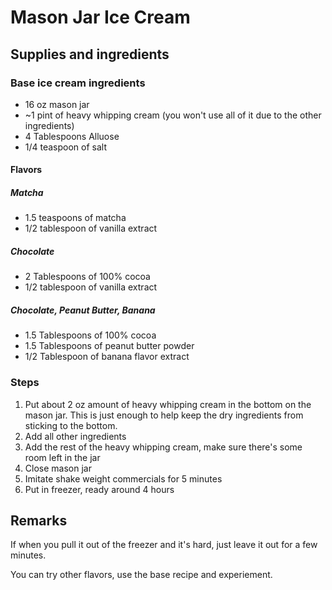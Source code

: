 # Mason Jar Ice Cream

## Supplies and ingredients

### Base ice cream ingredients

- 16 oz mason jar
- ~1 pint of heavy whipping cream (you won't use all of it due to the other ingredients)
- 4 Tablespoons Alluose
- 1/4 teaspoon of salt

#### Flavors

##### Matcha

- 1.5 teaspoons of matcha
- 1/2 tablespoon of vanilla extract

##### Chocolate

- 2 Tablespoons of 100% cocoa 
- 1/2 tablespoon of vanilla extract

##### Chocolate, Peanut Butter, Banana

- 1.5 Tablespoons of 100% cocoa
- 1.5 Tablespoons of peanut butter powder
- 1/2 Tablespoon of banana flavor extract


### Steps

1. Put about 2 oz amount of heavy whipping cream in the bottom on the mason jar. This is just enough to help keep the dry ingredients from sticking to the bottom.
2. Add all other ingredients
3. Add the rest of the heavy whipping cream, make sure there's some room left in the jar
4. Close mason jar
5. Imitate shake weight commercials for 5 minutes
6. Put in freezer, ready around 4 hours


## Remarks

If when you pull it out of the freezer and it's hard, just leave it out for a few minutes.

You can try other flavors, use the base recipe and experiement.

